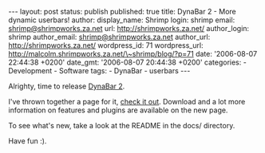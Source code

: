 --- layout: post status: publish published: true title: DynaBar 2 - More
dynamic userbars! author: display\_name: Shrimp login: shrimp email:
shrimp@shrimpworks.za.net url: http://shrimpworks.za.net/ author\_login:
shrimp author\_email: shrimp@shrimpworks.za.net author\_url:
http://shrimpworks.za.net/ wordpress\_id: 71 wordpress\_url:
http://malcolm.shrimpworks.za.net/\~shrimp/blog/?p=71 date: '2006-08-07
22:44:38 +0200' date\_gmt: '2006-08-07 20:44:38 +0200' categories: -
Development - Software tags: - DynaBar - userbars ---

Alrighty, time to release [DynaBar
2](http://shrimpworks.za.net/projects/dynabar/).

I've thrown together a page for it, [check it
out](http://shrimpworks.za.net/projects/dynabar/). Download and a lot
more information on features and plugins are available on the new page.

To see what's new, take a look at the README in the docs/ directory.

Have fun :).
